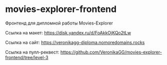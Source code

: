 # movies-explorer-frontend
Фронтенд для дипломной работы Movies-Explorer

Ссылка на макет: https://disk.yandex.ru/d/FoAkkOjKQo2tLw

Ссылка на сайт: https://veronikagg-diploma.nomoredomains.rocks

Ссылка на пулл-реквест: https://github.com/VeronikaGG/movies-explorer-frontend/tree/level-3






